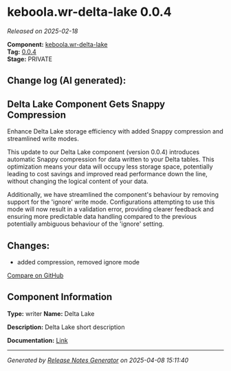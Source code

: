 #  keboola.wr-delta-lake 0.0.4

_Released on 2025-02-18_

**Component:** [keboola.wr-delta-lake](https://github.com/keboola/component-delta-lake)  
**Tag:** [0.0.4](https://github.com/keboola/component-delta-lake/releases/tag/0.0.4)  
**Stage:** PRIVATE


## Change log (AI generated):
## Delta Lake Component Gets Snappy Compression

Enhance Delta Lake storage efficiency with added Snappy compression and streamlined write modes.

This update to our Delta Lake component (version 0.0.4) introduces automatic Snappy compression for data written to your Delta tables. This optimization means your data will occupy less storage space, potentially leading to cost savings and improved read performance down the line, without changing the logical content of your data.

Additionally, we have streamlined the component's behaviour by removing support for the 'ignore' write mode. Configurations attempting to use this mode will now result in a validation error, providing clearer feedback and ensuring more predictable data handling compared to the previous potentially ambiguous behaviour of the 'ignore' setting.



## Changes:



- added compression, removed ignore mode 



[Compare on GitHub](https://github.com/keboola/component-delta-lake/compare/0.0.3...0.0.4)



## Component Information
**Type:** writer
**Name:** Delta Lake

**Description:** Delta Lake short description


**Documentation:** [Link](https://github.com/keboola/component-delta-lake.git/blob/master/README.md)



---
_Generated by [Release Notes Generator](https://github.com/keboola/release-notes-generator)
on 2025-04-08 15:11:40_